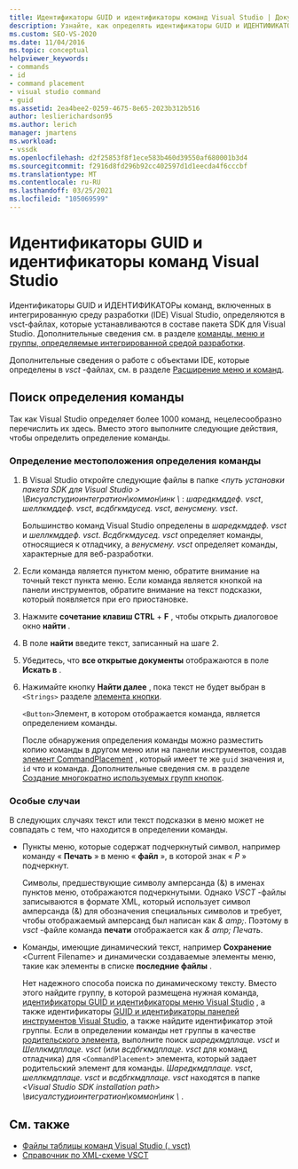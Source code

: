 ```yaml
---
title: Идентификаторы GUID и идентификаторы команд Visual Studio | Документация Майкрософт
description: Узнайте, как определять идентификаторы GUID и ИДЕНТИФИКАТОРы команд, входящих в интегрированную среду разработки (IDE) Visual Studio.
ms.custom: SEO-VS-2020
ms.date: 11/04/2016
ms.topic: conceptual
helpviewer_keywords:
- commands
- id
- command placement
- visual studio command
- guid
ms.assetid: 2ea4bee2-0259-4675-8e65-2023b312b516
author: leslierichardson95
ms.author: lerich
manager: jmartens
ms.workload:
- vssdk
ms.openlocfilehash: d2f25853f8f1ece583b460d39550af680001b3d4
ms.sourcegitcommit: f2916d8fd296b92cc402597d1d1eecda4f6cccbf
ms.translationtype: MT
ms.contentlocale: ru-RU
ms.lasthandoff: 03/25/2021
ms.locfileid: "105069599"
---
```

# <a name="guids-and-ids-of-visual-studio-commands"></a>Идентификаторы GUID и идентификаторы команд Visual Studio
Идентификаторы GUID и ИДЕНТИФИКАТОРы команд, включенных в интегрированную среду разработки (IDE) Visual Studio, определяются в vsct-файлах, которые устанавливаются в составе пакета SDK для Visual Studio. Дополнительные сведения см. в разделе [команды, меню и группы, определяемые интегрированной средой разработки](../../extensibility/internals/ide-defined-commands-menus-and-groups.md).

 Дополнительные сведения о работе с объектами IDE, которые определены в *vsct* -файлах, см. в разделе [Расширение меню и команд](../../extensibility/extending-menus-and-commands.md).

## <a name="find-a-command-definition"></a>Поиск определения команды
 Так как Visual Studio определяет более 1000 команд, нецелесообразно перечислить их здесь. Вместо этого выполните следующие действия, чтобы определить определение команды.

### <a name="to-locate-a-command-definition"></a>Определение местоположения определения команды

1. В Visual Studio откройте следующие файлы в папке *<путь установки пакета SDK для Visual Studio \> \Висуалстудиоинтегратион\коммон\инк \\* : *шаредкмддеф. vsct*, *шеллкмддеф. vsct*, *всдбгкмдусед. vsct*, *венусмену. vsct*.

    Большинство команд Visual Studio определены в *шаредкмддеф. vsct* и *шеллкмддеф. vsct*. *Всдбгкмдусед. vsct* определяет команды, относящиеся к отладчику, а *венусмену. vsct* определяет команды, характерные для веб-разработки.

2. Если команда является пунктом меню, обратите внимание на точный текст пункта меню. Если команда является кнопкой на панели инструментов, обратите внимание на текст подсказки, который появляется при его приостановке.

3. Нажмите **сочетание клавиш CTRL** + **F** , чтобы открыть диалоговое окно **найти** .

4. В поле **найти** введите текст, записанный на шаге 2.

5. Убедитесь, что **все открытые документы** отображаются в поле **Искать в** .

6. Нажимайте кнопку **Найти далее** , пока текст не будет выбран в `<Strings>` разделе [элемента кнопки](../../extensibility/button-element.md).

    `<Button>`Элемент, в котором отображается команда, является определением команды.

   После обнаружения определения команды можно разместить копию команды в другом меню или на панели инструментов, создав [элемент CommandPlacement](../../extensibility/commandplacement-element.md) , который имеет те же `guid` значения и, `id` что и команда. Дополнительные сведения см. в разделе [Создание многократно используемых групп кнопок](../../extensibility/creating-reusable-groups-of-buttons.md).

### <a name="special-cases"></a>Особые случаи
 В следующих случаях текст или текст подсказки в меню может не совпадать с тем, что находится в определении команды.

- Пункты меню, которые содержат подчеркнутый символ, например команду « **Печать** » в меню « **файл** », в которой знак « *P* » подчеркнут.

     Символы, предшествующие символу амперсанда (&) в именах пунктов меню, отображаются подчеркнутыми. Однако *VSCT* -файлы записываются в формате XML, который использует символ амперсанда (&) для обозначения специальных символов и требует, чтобы отображаемый амперсанд был написан как *&amp; amp;*. Поэтому в *vsct* -файле команда **печати** отображается как *&amp; amp; Печать*.

- Команды, имеющие динамический текст, например **Сохранение** \<Current Filename\> и динамически создаваемые элементы меню, такие как элементы в списке **последние файлы** .

     Нет надежного способа поиска по динамическому тексту. Вместо этого найдите группу, в которой размещена нужная команда, [идентификаторы GUID и идентификаторы меню Visual Studio](../../extensibility/internals/guids-and-ids-of-visual-studio-menus.md) , а также идентификаторы [GUID и идентификаторы панелей инструментов Visual Studio](../../extensibility/internals/guids-and-ids-of-visual-studio-toolbars.md), а также найдите идентификатор этой группы. Если в определении команды нет группы в качестве [родительского элемента](../../extensibility/parent-element.md), выполните поиск *шаредкмдплаце. vsct* и *Шеллкмдплаце. vsct* (или *всдбгкмдплаце. vsct* для команд отладчика) для `<CommandPlacement>` элемента, который задает родительский элемент для команды. *Шаредкмдплаце. vsct*, *шеллкмдплаце. vsct* и *всдбгкмдплаце. vsct* находятся в папке *\<Visual Studio SDK installation path\> \висуалстудиоинтегратион\коммон\инк \\* .

## <a name="see-also"></a>См. также

- [Файлы таблицы команд Visual Studio (. vsct)](../../extensibility/internals/visual-studio-command-table-dot-vsct-files.md)
- [Справочник по XML-схеме VSCT](../../extensibility/vsct-xml-schema-reference.md)
